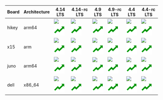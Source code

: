 <table>
<thead>
<tr><th>Board  </th><th>Architecture  </th><th>4.14 LTS                                                                                                                                                                                                                                                                                                                                                                                                    </th><th>4.14-rc LTS                                                                                                                                                                                                                                                                                                                                                                                                          </th><th>4.9 LTS                                                                                                                                                                                                                                                                                                                                                                                                        </th><th>4.9-rc LTS                                                                                                                                                                                                                                                                                                                                                                                                        </th><th>4.4 LTS                                                                                                                                                                                                                                                                                                                                                                                                        </th><th>4.4-rc LTS                                                                                                                                                                                                                                                                                                                                                                                                        </th></tr>
</thead>
<tbody>
<tr><td>hikey  </td><td>arm64         </td><td><a href="('https://ci.linaro.org/view/lkft/job/openembedded-lkft-linux-stable-4.14/DISTRO=rpb,MACHINE=hikey,label=docker-lkft/',)"><img src="https://ci.linaro.org/buildStatus/icon?job=openembedded-lkft-linux-stable-4.14/DISTRO=rpb,MACHINE=hikey,label=docker-lkft" /></a><br /><a href="https://qa-reports.linaro.org/lkft/linux-stable-4.14-oe/"><img src="squad_favicon.png" /></a>                  </td><td><a href="('https://ci.linaro.org/view/lkft/job/openembedded-lkft-linux-stable-rc-4.14/DISTRO=rpb,MACHINE=hikey,label=docker-lkft/',)"><img src="https://ci.linaro.org/buildStatus/icon?job=openembedded-lkft-linux-stable-rc-4.14/DISTRO=rpb,MACHINE=hikey,label=docker-lkft" /></a><br /><a href="https://qa-reports.linaro.org/lkft/linux-stable-rc-4.14-oe/"><img src="squad_favicon.png" /></a>                  </td><td><a href="('https://ci.linaro.org/view/lkft/job/openembedded-lkft-linux-stable-rc-4.9/DISTRO=rpb,MACHINE=hikey,label=docker-lkft/',)"><img src="https://ci.linaro.org/buildStatus/icon?job=openembedded-lkft-linux-stable-rc-4.9/DISTRO=rpb,MACHINE=hikey,label=docker-lkft" /></a><br /><a href="https://qa-reports.linaro.org/lkft/linux-stable-4.9-oe/"><img src="squad_favicon.png" /></a>                  </td><td><a href="('https://ci.linaro.org/view/lkft/job/openembedded-lkft-linux-stable-rc-4.9/DISTRO=rpb,MACHINE=hikey,label=docker-lkft/',)"><img src="https://ci.linaro.org/buildStatus/icon?job=openembedded-lkft-linux-stable-rc-4.9/DISTRO=rpb,MACHINE=hikey,label=docker-lkft" /></a><br /><a href="https://qa-reports.linaro.org/lkft/linux-stable-rc-4.9-oe/"><img src="squad_favicon.png" /></a>                  </td><td><a href="('https://ci.linaro.org/view/lkft/job/openembedded-lkft-linux-stable-rc-4.4/DISTRO=rpb,MACHINE=hikey,label=docker-lkft/',)"><img src="https://ci.linaro.org/buildStatus/icon?job=openembedded-lkft-linux-stable-rc-4.4/DISTRO=rpb,MACHINE=hikey,label=docker-lkft" /></a><br /><a href="https://qa-reports.linaro.org/lkft/linux-stable-4.4-oe/"><img src="squad_favicon.png" /></a>                  </td><td><a href="('https://ci.linaro.org/view/lkft/job/openembedded-lkft-linux-stable-rc-4.4/DISTRO=rpb,MACHINE=hikey,label=docker-lkft/',)"><img src="https://ci.linaro.org/buildStatus/icon?job=openembedded-lkft-linux-stable-rc-4.4/DISTRO=rpb,MACHINE=hikey,label=docker-lkft" /></a><br /><a href="https://qa-reports.linaro.org/lkft/linux-stable-rc-4.4-oe/"><img src="squad_favicon.png" /></a>                  </td></tr>
<tr><td>x15    </td><td>arm           </td><td><a href="('https://ci.linaro.org/view/lkft/job/openembedded-lkft-linux-stable-4.14/DISTRO=rpb,MACHINE=am57xx-evm,label=docker-lkft/',)"><img src="https://ci.linaro.org/buildStatus/icon?job=openembedded-lkft-linux-stable-4.14/DISTRO=rpb,MACHINE=am57xx-evm,label=docker-lkft" /></a><br /><a href="https://qa-reports.linaro.org/lkft/linux-stable-4.14-oe/"><img src="squad_favicon.png" /></a>        </td><td><a href="('https://ci.linaro.org/view/lkft/job/openembedded-lkft-linux-stable-rc-4.14/DISTRO=rpb,MACHINE=am57xx-evm,label=docker-lkft/',)"><img src="https://ci.linaro.org/buildStatus/icon?job=openembedded-lkft-linux-stable-rc-4.14/DISTRO=rpb,MACHINE=am57xx-evm,label=docker-lkft" /></a><br /><a href="https://qa-reports.linaro.org/lkft/linux-stable-rc-4.14-oe/"><img src="squad_favicon.png" /></a>        </td><td><a href="('https://ci.linaro.org/view/lkft/job/openembedded-lkft-linux-stable-rc-4.9/DISTRO=rpb,MACHINE=am57xx-evm,label=docker-lkft/',)"><img src="https://ci.linaro.org/buildStatus/icon?job=openembedded-lkft-linux-stable-rc-4.9/DISTRO=rpb,MACHINE=am57xx-evm,label=docker-lkft" /></a><br /><a href="https://qa-reports.linaro.org/lkft/linux-stable-4.9-oe/"><img src="squad_favicon.png" /></a>        </td><td><a href="('https://ci.linaro.org/view/lkft/job/openembedded-lkft-linux-stable-rc-4.9/DISTRO=rpb,MACHINE=am57xx-evm,label=docker-lkft/',)"><img src="https://ci.linaro.org/buildStatus/icon?job=openembedded-lkft-linux-stable-rc-4.9/DISTRO=rpb,MACHINE=am57xx-evm,label=docker-lkft" /></a><br /><a href="https://qa-reports.linaro.org/lkft/linux-stable-rc-4.9-oe/"><img src="squad_favicon.png" /></a>        </td><td><a href="('https://ci.linaro.org/view/lkft/job/openembedded-lkft-linux-stable-rc-4.4/DISTRO=rpb,MACHINE=am57xx-evm,label=docker-lkft/',)"><img src="https://ci.linaro.org/buildStatus/icon?job=openembedded-lkft-linux-stable-rc-4.4/DISTRO=rpb,MACHINE=am57xx-evm,label=docker-lkft" /></a><br /><a href="https://qa-reports.linaro.org/lkft/linux-stable-4.4-oe/"><img src="squad_favicon.png" /></a>        </td><td><a href="('https://ci.linaro.org/view/lkft/job/openembedded-lkft-linux-stable-rc-4.4/DISTRO=rpb,MACHINE=am57xx-evm,label=docker-lkft/',)"><img src="https://ci.linaro.org/buildStatus/icon?job=openembedded-lkft-linux-stable-rc-4.4/DISTRO=rpb,MACHINE=am57xx-evm,label=docker-lkft" /></a><br /><a href="https://qa-reports.linaro.org/lkft/linux-stable-rc-4.4-oe/"><img src="squad_favicon.png" /></a>        </td></tr>
<tr><td>juno   </td><td>arm64         </td><td><a href="('https://ci.linaro.org/view/lkft/job/openembedded-lkft-linux-stable-4.14/DISTRO=rpb,MACHINE=juno,label=docker-lkft/',)"><img src="https://ci.linaro.org/buildStatus/icon?job=openembedded-lkft-linux-stable-4.14/DISTRO=rpb,MACHINE=juno,label=docker-lkft" /></a><br /><a href="https://qa-reports.linaro.org/lkft/linux-stable-4.14-oe/"><img src="squad_favicon.png" /></a>                    </td><td><a href="('https://ci.linaro.org/view/lkft/job/openembedded-lkft-linux-stable-rc-4.14/DISTRO=rpb,MACHINE=juno,label=docker-lkft/',)"><img src="https://ci.linaro.org/buildStatus/icon?job=openembedded-lkft-linux-stable-rc-4.14/DISTRO=rpb,MACHINE=juno,label=docker-lkft" /></a><br /><a href="https://qa-reports.linaro.org/lkft/linux-stable-rc-4.14-oe/"><img src="squad_favicon.png" /></a>                    </td><td><a href="('https://ci.linaro.org/view/lkft/job/openembedded-lkft-linux-stable-rc-4.9/DISTRO=rpb,MACHINE=juno,label=docker-lkft/',)"><img src="https://ci.linaro.org/buildStatus/icon?job=openembedded-lkft-linux-stable-rc-4.9/DISTRO=rpb,MACHINE=juno,label=docker-lkft" /></a><br /><a href="https://qa-reports.linaro.org/lkft/linux-stable-4.9-oe/"><img src="squad_favicon.png" /></a>                    </td><td><a href="('https://ci.linaro.org/view/lkft/job/openembedded-lkft-linux-stable-rc-4.9/DISTRO=rpb,MACHINE=juno,label=docker-lkft/',)"><img src="https://ci.linaro.org/buildStatus/icon?job=openembedded-lkft-linux-stable-rc-4.9/DISTRO=rpb,MACHINE=juno,label=docker-lkft" /></a><br /><a href="https://qa-reports.linaro.org/lkft/linux-stable-rc-4.9-oe/"><img src="squad_favicon.png" /></a>                    </td><td><a href="('https://ci.linaro.org/view/lkft/job/openembedded-lkft-linux-stable-rc-4.4/DISTRO=rpb,MACHINE=juno,label=docker-lkft/',)"><img src="https://ci.linaro.org/buildStatus/icon?job=openembedded-lkft-linux-stable-rc-4.4/DISTRO=rpb,MACHINE=juno,label=docker-lkft" /></a><br /><a href="https://qa-reports.linaro.org/lkft/linux-stable-4.4-oe/"><img src="squad_favicon.png" /></a>                    </td><td><a href="('https://ci.linaro.org/view/lkft/job/openembedded-lkft-linux-stable-rc-4.4/DISTRO=rpb,MACHINE=juno,label=docker-lkft/',)"><img src="https://ci.linaro.org/buildStatus/icon?job=openembedded-lkft-linux-stable-rc-4.4/DISTRO=rpb,MACHINE=juno,label=docker-lkft" /></a><br /><a href="https://qa-reports.linaro.org/lkft/linux-stable-rc-4.4-oe/"><img src="squad_favicon.png" /></a>                    </td></tr>
<tr><td>dell   </td><td>x86_64        </td><td><a href="('https://ci.linaro.org/view/lkft/job/openembedded-lkft-linux-stable-4.14/DISTRO=rpb,MACHINE=intel-core2-32,label=docker-lkft/',)"><img src="https://ci.linaro.org/buildStatus/icon?job=openembedded-lkft-linux-stable-4.14/DISTRO=rpb,MACHINE=intel-core2-32,label=docker-lkft" /></a><br /><a href="https://qa-reports.linaro.org/lkft/linux-stable-4.14-oe/"><img src="squad_favicon.png" /></a></td><td><a href="('https://ci.linaro.org/view/lkft/job/openembedded-lkft-linux-stable-rc-4.14/DISTRO=rpb,MACHINE=intel-core2-32,label=docker-lkft/',)"><img src="https://ci.linaro.org/buildStatus/icon?job=openembedded-lkft-linux-stable-rc-4.14/DISTRO=rpb,MACHINE=intel-core2-32,label=docker-lkft" /></a><br /><a href="https://qa-reports.linaro.org/lkft/linux-stable-rc-4.14-oe/"><img src="squad_favicon.png" /></a></td><td><a href="('https://ci.linaro.org/view/lkft/job/openembedded-lkft-linux-stable-rc-4.9/DISTRO=rpb,MACHINE=intel-core2-32,label=docker-lkft/',)"><img src="https://ci.linaro.org/buildStatus/icon?job=openembedded-lkft-linux-stable-rc-4.9/DISTRO=rpb,MACHINE=intel-core2-32,label=docker-lkft" /></a><br /><a href="https://qa-reports.linaro.org/lkft/linux-stable-4.9-oe/"><img src="squad_favicon.png" /></a></td><td><a href="('https://ci.linaro.org/view/lkft/job/openembedded-lkft-linux-stable-rc-4.9/DISTRO=rpb,MACHINE=intel-core2-32,label=docker-lkft/',)"><img src="https://ci.linaro.org/buildStatus/icon?job=openembedded-lkft-linux-stable-rc-4.9/DISTRO=rpb,MACHINE=intel-core2-32,label=docker-lkft" /></a><br /><a href="https://qa-reports.linaro.org/lkft/linux-stable-rc-4.9-oe/"><img src="squad_favicon.png" /></a></td><td><a href="('https://ci.linaro.org/view/lkft/job/openembedded-lkft-linux-stable-rc-4.4/DISTRO=rpb,MACHINE=intel-core2-32,label=docker-lkft/',)"><img src="https://ci.linaro.org/buildStatus/icon?job=openembedded-lkft-linux-stable-rc-4.4/DISTRO=rpb,MACHINE=intel-core2-32,label=docker-lkft" /></a><br /><a href="https://qa-reports.linaro.org/lkft/linux-stable-4.4-oe/"><img src="squad_favicon.png" /></a></td><td><a href="('https://ci.linaro.org/view/lkft/job/openembedded-lkft-linux-stable-rc-4.4/DISTRO=rpb,MACHINE=intel-core2-32,label=docker-lkft/',)"><img src="https://ci.linaro.org/buildStatus/icon?job=openembedded-lkft-linux-stable-rc-4.4/DISTRO=rpb,MACHINE=intel-core2-32,label=docker-lkft" /></a><br /><a href="https://qa-reports.linaro.org/lkft/linux-stable-rc-4.4-oe/"><img src="squad_favicon.png" /></a></td></tr>
</tbody>
</table>
